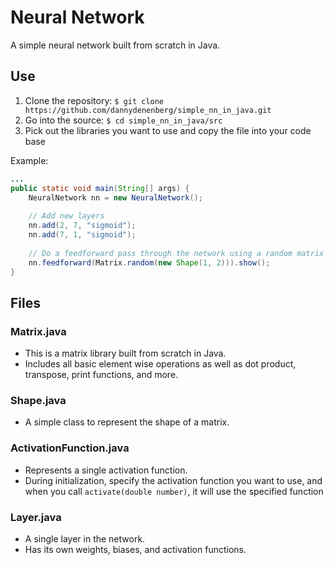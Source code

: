 # Neural Network 
A simple neural network built from scratch in Java.

## Use
1. Clone the repository: ```$ git clone https://github.com/dannydenenberg/simple_nn_in_java.git```
2. Go into the source: ```$ cd simple_nn_in_java/src```
3. Pick out the libraries you want to use and copy the file into your code base

Example: 
```java
...
public static void main(String[] args) { 
    NeuralNetwork nn = new NeuralNetwork();
    
    // Add new layers
    nn.add(2, 7, "sigmoid");
    nn.add(7, 1, "sigmoid");
    
    // Do a feedforward pass through the network using a random matrix 
    nn.feedforward(Matrix.random(new Shape(1, 2))).show();
}
```

## Files
### Matrix.java
 * This is a matrix library built from scratch in Java. 
 * Includes all basic element wise operations as well as dot product, transpose, print functions, and more.

### Shape.java
 * A simple class to represent the shape of a matrix.
 
### ActivationFunction.java
 * Represents a single activation function.
 * During initialization, specify the activation function you want to use, and when you call ```activate(double number)```, it will use the specified function
 
### Layer.java
 * A single layer in the network.
 * Has its own weights, biases, and activation functions.
 
